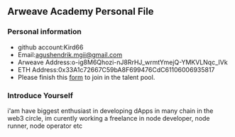## Arweave Academy Personal File

### Personal information

- github account:Kird66
- Email:agushendrik.mgii@gmail.com
- Arweave Address:o-ig8M6Qhozi-nJ8RrHJ_wrmtYmejQ-YMKVLNqc_IVk
- ETH Address:0x33A1c72667C59bA8F699476CdC61106006935817 
- Please finish this [form](https://docs.google.com/forms/d/e/1FAIpQLSfWA5fIIcBgmRppm3jNz5vmf9Mai_QMVil-2pO4r7YKn_Zhtw/viewform?usp=sf_link) to join in the talent pool.

### Introduce Yourself
i'am have biggest enthusiast in developing dApps in many chain in the web3 circle, im curently working a freelance in node developer, node runner, node operator etc